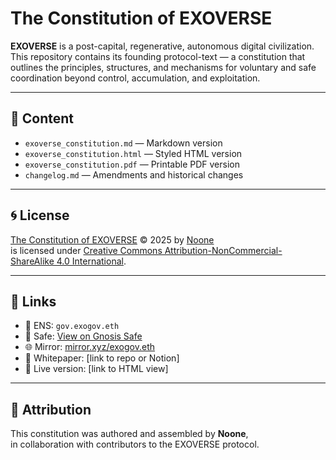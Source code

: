 # The Constitution of EXOVERSE

**EXOVERSE** is a post-capital, regenerative, autonomous digital civilization.  
This repository contains its founding protocol-text — a constitution that outlines the principles, structures, and mechanisms for voluntary and safe coordination beyond control, accumulation, and exploitation.

---

## 📘 Content

- `exoverse_constitution.md` — Markdown version
- `exoverse_constitution.html` — Styled HTML version
- `exoverse_constitution.pdf` — Printable PDF version
- `changelog.md` — Amendments and historical changes

---

## 🌀 License

[The Constitution of EXOVERSE](https://mirror.xyz/exogov.eth) © 2025 by [Noone](https://twitter.com/Noone_Exoverse)  
is licensed under [Creative Commons Attribution-NonCommercial-ShareAlike 4.0 International](https://creativecommons.org/licenses/by-nc-sa/4.0/).

---

## 🔗 Links

- 🪪 ENS: `gov.exogov.eth`
- 🔐 Safe: [View on Gnosis Safe](https://app.safe.global/base:0x5771cEAA8061c6b04c1bE3d5d9D70Cb5E9c08C2a)
- 🌐 Mirror: [mirror.xyz/exogov.eth](https://mirror.xyz/exogov.eth)
- 🧠 Whitepaper: [link to repo or Notion]
- 📜 Live version: [link to HTML view]

---

## 🧭 Attribution

This constitution was authored and assembled by **Noone**,  
in collaboration with contributors to the EXOVERSE protocol.

